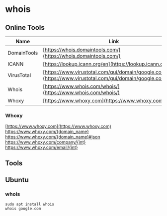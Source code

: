 # whois  

## Online Tools  
| Name | Link |  
| ---- | ---- |  
| DomainTools | [https://whois.domaintools.com/](https://whois.domaintools.com/) |  
| ICANN | [https://lookup.icann.org/en](https://lookup.icann.org/en) |  
| VirusTotal | [https://www.virustotal.com/gui/domain/google.com/details](https://www.virustotal.com/gui/domain/google.com/details) |  
| Whois | [https://www.whois.com/whois/](https://www.whois.com/whois/) |  
| Whoxy | [https://www.whoxy.com](https://www.whoxy.com) |  

### Whoxy  
[https://www.whoxy.com](https://www.whoxy.com)  
https://www.whoxy.com/{domain_name}  
https://www.whoxy.com/{domain_name}#json  
https://www.whoxy.com/company/{int}  
https://www.whoxy.com/email/{int}  

## Tools  
## Ubuntu  
### whois  
`sudo apt install whois`    
`whois google.com`  
